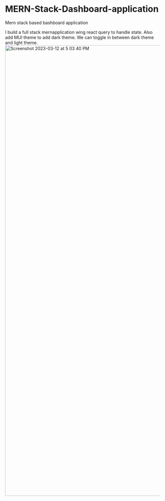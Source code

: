 # MERN-Stack-Dashboard-application
Mern stack based bashboard application

I build a full stack mernapplication wing react query to handle state. Also add MUI theme to add dark theme. 
We can toggle in between dark theme and light theme. 
<img width="1468" alt="Screenshot 2023-03-12 at 5 03 40 PM" src="https://user-images.githubusercontent.com/47866310/224542000-3d6b07a6-f6b4-421d-96b4-ba3a76c24994.png">

